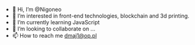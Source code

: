 - 👋 Hi, I’m @Nigoneo
- 👀 I’m interested in front-end technologies, blockchain and 3d printing.
- 🌱 I’m currently learning JavaScript
- 💞️ I’m looking to collaborate on ...
- 📫 How to reach me dmaj1@op.pl

<!---
Nigoneo/Nigoneo is a ✨ special ✨ repository because its `README.md` (this file) appears on your GitHub profile.
You can click the Preview link to take a look at your changes.
--->
